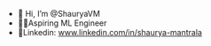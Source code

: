 - 👋 Hi, I’m @ShauryaVM
- 👨‍💻Aspiring ML Engineer
- 🔗Linkedin: www.linkedin.com/in/shaurya-mantrala

<!---
ShauryaVM/ShauryaVM is a ✨ special ✨ repository because its `README.md` (this file) appears on your GitHub profile.
You can click the Preview link to take a look at your changes.
--->
